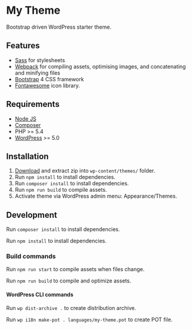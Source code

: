# My Theme
Bootstrap driven WordPress starter theme.

## Features
- [Sass](https://sass-lang.com/) for stylesheets
- [Webpack](https://webpack.js.org/) for compiling assets, optimising images, and concatenating and minifying files
- [Bootstrap](https://getbootstrap.com/) 4 CSS framework
- [Fontawesome](https://fontawesome.com/) icon library.

## Requirements
- [Node JS](https://nodejs.org)
- [Composer](https://getcomposer.org/)
- PHP >= 5.4
- [WordPress](https://wordpress.org/) >= 5.0

## Installation
1. [Download](https://github.com/mmaarten/my-theme/archive/master.zip) and extract zip into `wp-content/themes/` folder.
1. Run `npm install` to install dependencies.
1. Run `composer install` to install dependencies.
1. Run `npm run build` to compile assets.
1. Activate theme via WordPress admin menu: Appearance/Themes.

## Development
Run `composer install` to install dependencies.

Run `npm install` to install dependencies.

### Build commands
Run `npm run start` to compile assets when files change.

Run `npm run build` to compile and optimize assets.

#### WordPress CLI commands

Run `wp dist-archive .` to create distribution archive.

Run `wp i18n make-pot . languages/my-theme.pot` to create POT file.
